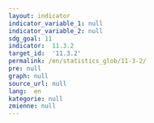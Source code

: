 ```yaml
---
layout: indicator
indicator_variable_1: null
indicator_variable_2: null
sdg_goal: 11
indicator:  11.3.2
target_id:  '11.3.2'
permalink: /en/statistics_glob/11-3-2/
pre: null
graph: null
source_url: null
lang:  en
kategorie: null
zmienne: null
---
```

